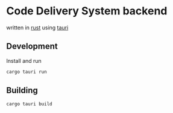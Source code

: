 
# Code Delivery System backend

written in [rust](https://rust-lang.org/) using [tauri](https://tauri.studio/)

## Development

Install and run

```bash
cargo tauri run
```

## Building

```bash
cargo tauri build
```